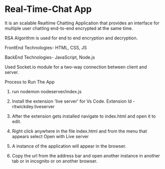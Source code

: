 # Real-Time-Chat App


It is an scalable Realtime Chatting Application that provides an interface for multiple user chatting end-to-end encrypted at the same time.

RSA Algorithm is used for end to end encryption and decryption.

FrontEnd Technologies- HTML, CSS, JS

BackEnd Technologies- JavaScript, Node.js

Used Socket.io module for a two-way connection between client and server.




Process to Run The App

1. run nodemon nodeserver/index.js

2. Install the extension 'live server' for Vs Code. Extension Id - ritwickdey.liveserver

3. After the extension gets installed navigate to index.html and open it to edit.

4. Right click anywhere in the file index.html and from the menu that appears select Open with Live server

5. A instance of the application will appear in the browser.

6. Copy the url from the address bar and open another instance in another tab or in incognito or on another browser.


